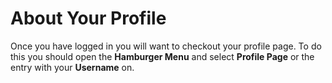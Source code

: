 # About Your Profile

Once you have logged in you will want to checkout your profile page. To do this you should open the **Hamburger Menu** and select **Profile Page** or the entry with your **Username** on.


